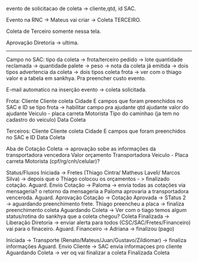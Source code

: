evento de solicitacao de coleta → cliente,qtd, id SAC.

Evento na RNC → Mateus vai criar → Coleta TERCEIRO.

Coleta de Terceiro somente nessa tela.

Aprovação Diretoria → ultima.

---
Campo no SAC:
tipo da coleta → frota/terceiro
pedido → lote
quantidade reclamada →
quantidade palete → 
peso →
nota da coleta já emitida → dois tipos
advertencia da coleta → dois tipos
coleta frota → ver com o thiago valor e a tabela em sankhya. Pra preencher custo evento.

E-mail automatico na inserção evento → coleta solicitada.


Frota:
Cliente
Cliente coleta
Cidade
E campos que foram preenchidos no SAC e ID
se tipo frota → habilitar campo pra ajudante
qtd ajudante
valor do ajudante
Veiculo - placa carreta
Motorista
Tipo do caminhao (ja tem no cadastro do veiculo)
Data Coleta

Terceiros:
Cliente
Cliente coleta
Cidade
E campos que foram preenchidos no SAC e ID
Data Coleta

Aba de Cotação Coleta → aprovação sobe as informações da transportadora vencedora
Valor orçamento
Transportadora
Veiculo - Placa carreta
Motorista (cpf/rg/cnh/celular)?

Status/Fluxos
Iniciada → Fretes (Thiago Cintra/ Matheus Laveli/ Marcos Silva) → depois que o Thiago colocou os orçamentos - > finalizado cotação.
Aguard. Envio Cotação →  Paloma → envia todas as cotações via mensageria? o retorno da mensageria a Paloma aprovaria a transportadora venceroda.
Aguard. Aprovação Cotação →
Cotação Aprovada →  STatus 2 → aguardando preenchimento frete. Thiago preencheu a placa → finaliza preenchimento coleta
Aguardando Coleta → Ver com o tiago temos algum status/rotina do sankhya que a coleta chegou?
Coleta Finalizada → 
Liberação Diretoria → enviar alerta para todos (CSC/SAC/Fretes/Financeiro) vai para o finaceiro.
Aguard. Financeiro → Adriana → finalizou (pago)


Iniciada → Transporte (Renato/Mateus/Juan/Gustavo/Zildiomar) → finaliza informações
Aguard. Envio Cliente → SAC envia informaçoes pro cliente
Aguardando Coleta → ver oq vai finalizar a coleta
Finalizada Coleta

